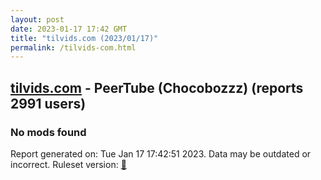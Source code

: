 ```yaml
---
layout: post
date: 2023-01-17 17:42 GMT
title: "tilvids.com (2023/01/17)"
permalink: /tilvids-com.html
---
```


## [tilvids.com](https://tilvids.com) - PeerTube (Chocobozzz) (reports 2991 users)

### No mods found

Report generated on: Tue Jan 17 17:42:51 2023. Data may be outdated or incorrect.
Ruleset version: [🧁](/version-cupcake)
